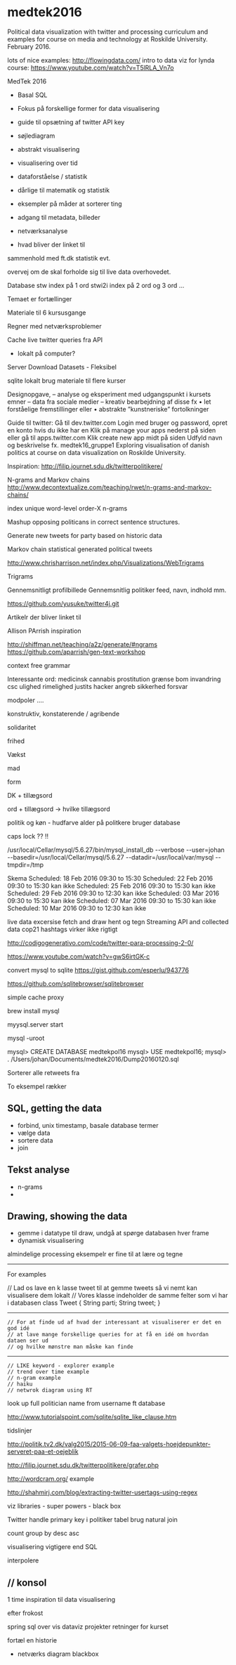 # medtek2016
Political data visualization with twitter and processing curriculum and examples for course on media and technology at Roskilde University. February 2016.

lots of nice examples: http://flowingdata.com/
intro to data viz for lynda course: https://www.youtube.com/watch?v=T5lRLA_Vn7o

MedTek 2016
- Basal SQL
- Fokus på forskellige former for data visualisering
- guide til opsætning af twitter API key 
- søjlediagram
- abstrakt visualisering
- visualisering over tid
- dataforståelse / statistik
- dårlige til matematik og statistik
- eksempler på måder at sorterer ting
- adgang til metadata, billeder

- netværksanalyse 
- hvad bliver der linket til 

sammenhold med ft.dk statistik evt. 

overvej om de skal forholde sig til live data overhovedet.

Database 
stw index på 1 ord
stwi2i index på 2 ord 
og 3 ord
...

Temaet er fortællinger

Materiale til 6 kursusgange

Regner med netværksproblemer

Cache live twitter queries fra API
- lokalt på computer? 

Server Download Datasets - Fleksibel 

sqlite lokalt
brug materiale til flere kurser

Designopgave, – analyse og eksperiment med udgangspunkt i kursets emner – data fra sociale medier – kreativ bearbejdning af disse fx • let forståelige fremstillinger eller • abstrakte ”kunstneriske” fortolkninger

Guide til twitter: 
Gå til dev.twitter.com
Login med bruger og password, opret en konto hvis du ikke har en 
Klik på manage your apps nederst på siden eller gå til apps.twitter.com
Klik create new app midt på siden
Udfyld navn og  beskrivelse
fx. medtek16_gruppe1
Exploring visualisation of danish politics at course on data visualization on Roskilde University. 


Inspiration:
http://filip.journet.sdu.dk/twitterpolitikere/

N-grams and Markov chains
http://www.decontextualize.com/teaching/rwet/n-grams-and-markov-chains/


 index unique word-level order-X n-grams


Mashup opposing politicans in correct sentence structures. 

Generate new tweets for party based on historic data 

Markov chain statistical generated political tweets

http://www.chrisharrison.net/index.php/Visualizations/WebTrigrams

Trigrams

Gennemsnitligt profilbillede
Gennemsnitlig politiker feed, navn, indhold mm. 

https://github.com/yusuke/twitter4j.git

Artikelr der bliver linket til 

Allison PArrish inspiration

http://shiffman.net/teaching/a2z/generate/#ngrams
https://github.com/aparrish/gen-text-workshop

context free grammar

Interessante ord:
medicinsk cannabis
prostitution
grænse bom 
invandring
csc
ulighed
rimelighed
justits
hacker
angreb
sikkerhed
forsvar

modpoler ....

konstruktiv, konstaterende / agribende

solidaritet

frihed


Vækst

mad

form

DK + tillægsord

ord + tillægsord -> hvilke tillægsord

politik og køn - hudfarve
alder på politkere
bruger database

caps lock
?? !!

/usr/local/Cellar/mysql/5.6.27/bin/mysql_install_db --verbose --user=johan --basedir=/usr/local/Cellar/mysql/5.6.27 --datadir=/usr/local/var/mysql --tmpdir=/tmp

Skema 
Scheduled: 18 Feb 2016 09:30 to 15:30
Scheduled: 22 Feb 2016 09:30 to 15:30 kan ikke
Scheduled: 25 Feb 2016 09:30 to 15:30 kan ikke
Scheduled: 29 Feb 2016 09:30 to 12:30 kan ikke
Scheduled: 03 Mar 2016 09:30 to 15:30 kan ikke
Scheduled: 07 Mar 2016 09:30 to 15:30 kan ikke 
Scheduled: 10 Mar 2016 09:30 to 12:30 kan ikke

live data excersise 
fetch and draw
hent og tegn 
Streaming API
and collected data
cop21
hashtags virker ikke rigtigt

http://codigogenerativo.com/code/twitter-para-processing-2-0/

https://www.youtube.com/watch?v=gwS6irtGK-c


convert mysql to sqlite
https://gist.github.com/esperlu/943776


https://github.com/sqlitebrowser/sqlitebrowser

simple cache proxy

brew install mysql

myysql.server start

mysql -uroot

mysql> CREATE DATABASE medtekpol16
mysql> USE medtekpol16;
mysql> \. /Users/johan/Documents/medtek2016/Dump20160120.sql


Sorterer alle retweets fra 


To eksempel rækker

## SQL, getting the data
- forbind, unix timestamp, basale database termer 
- vælge data
- sortere data
- join

## Tekst analyse
- n-grams
- 

## Drawing, showing the data
- gemme i datatype til draw, undgå at spørge databasen hver frame
- dynamisk visualisering  


almindelige processing eksempelr er fine til at lære og tegne 

--------
For examples

// Lad os lave en k
lasse tweet til at gemme tweets så vi nemt kan visualisere dem lokalt
// Vores klasse indeholder de samme felter som vi har i databasen
class Tweet {
  String parti;
  String tweet;
}

----
    // For at finde ud af hvad der interessant at visualiserer er det en god idé
    // at lave mange forskellige queries for at få en idé om hvordan dataen ser ud
    // og hvilke mønstre man måske kan finde
---

	// LIKE keyword - explorer example
	// trend over time example 
	// n-gram example
	// haiku
	// netwrok diagram using RT

look up full politician name from username ft database 

http://www.tutorialspoint.com/sqlite/sqlite_like_clause.htm


tidslinjer

http://politik.tv2.dk/valg2015/2015-06-09-faa-valgets-hoejdepunkter-serveret-paa-et-oejeblik

http://filip.journet.sdu.dk/twitterpolitikere/grafer.php

http://wordcram.org/ example

http://shahmirj.com/blog/extracting-twitter-usertags-using-regex

viz libraries - super powers - black box

Twitter handle primary key i politiker tabel
brug natural join

count 
group by 
desc 
asc

visualisering vigtigere end SQL

interpolere

// konsol
----
1 time inspiration til data visualisering

efter frokost

spring sql over
vis dataviz projekter
retninger for kurset 

fortæl en historie

- netværks diagram blackbox


